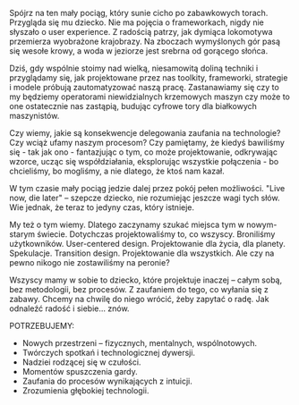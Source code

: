 Spójrz na ten mały pociąg, który sunie cicho po zabawkowych torach. Przygląda się mu dziecko. Nie ma pojęcia o frameworkach, nigdy nie słyszało o user experience. Z radością patrzy, jak dymiąca lokomotywa przemierza wyobrażone krajobrazy. Na zboczach wymyślonych gór pasą się wesołe krowy, a woda w jeziorze jest srebrna od gorącego słońca.

Dziś, gdy wspólnie stoimy nad wielką, niesamowitą doliną techniki i przyglądamy się, jak projektowane przez nas toolkity, frameworki, strategie i modele próbują zautomatyzować naszą pracę. Zastanawiamy się czy to my będziemy operatorami niewidzialnych krzemowych maszyn czy może to one ostatecznie nas zastąpią, budując cyfrowe tory dla białkowych maszynistów.

Czy wiemy, jakie są konsekwencje delegowania zaufania na technologie? Czy wciąż ufamy naszym procesom? Czy pamiętamy, że kiedyś bawiliśmy się - tak jak ono - fantazjując o tym, co może projektowanie, odkrywając wzorce, ucząc się współdziałania, eksplorując wszystkie połączenia - bo chcieliśmy, bo mogliśmy, a nie dlatego, że ktoś nam kazał.

W tym czasie mały pociąg jedzie dalej przez pokój pełen możliwości.  "Live now, die later" – szepcze dziecko, nie rozumiejąc jeszcze wagi tych słów. Wie jednak, że teraz to jedyny czas, który istnieje.

My też o tym wiemy. Dlatego zaczynamy szukać miejsca tym w nowym-starym świecie. Dotychczas projektowaliśmy to, co wszyscy. Broniliśmy użytkowników. User-centered design. Projektowanie dla życia, dla planety. Spekulacje. Transition design. Projektowanie dla wszystkich. Ale czy na pewno nikogo nie zostawiliśmy na peronie?

Wszyscy mamy w sobie to dziecko, które projektuje inaczej – całym sobą, bez metodologii, bez procesów. Z zaufaniem do tego, co wyłania się z zabawy. Chcemy na chwilę do niego wrócić, żeby zapytać o radę. Jak odnaleźć radość i siebie… znów.


POTRZEBUJEMY:
- Nowych przestrzeni – fizycznych, mentalnych, wspólnotowych.
- Twórczych spotkań i technologicznej dywersji.
- Nadziei rodzącej się w czułości.
- Momentów spuszczenia gardy.
- Zaufania do procesów wynikających z intuicji.
- Zrozumienia głębokiej technologii. 
